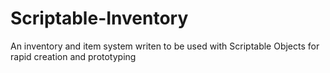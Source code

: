 # Scriptable-Inventory
 An inventory and item system writen to be used with Scriptable Objects for rapid creation and prototyping
